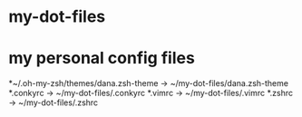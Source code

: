 # my-dot-files
# my personal config files 
  *~/.oh-my-zsh/themes/dana.zsh-theme -> ~/my-dot-files/dana.zsh-theme
  *.conkyrc -> ~/my-dot-files/.conkyrc
  *.vimrc -> ~/my-dot-files/.vimrc
  *.zshrc -> ~/my-dot-files/.zshrc

